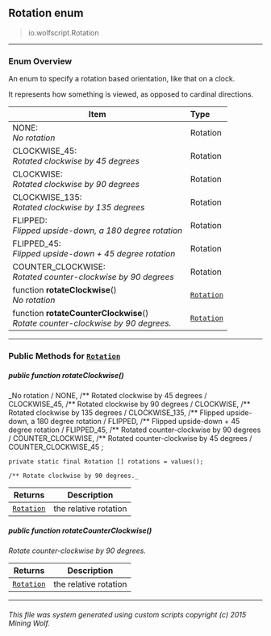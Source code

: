 ## Rotation __enum__

>io.wolfscript.Rotation

---

### Enum Overview

An enum to specify a rotation based orientation, like that on a clock. <p> It represents how something is viewed, as opposed to cardinal directions.

Item | Type   
--- | :--- 
NONE: <br> _No rotation_ | Rotation
CLOCKWISE_45: <br> _Rotated clockwise by 45 degrees_ | Rotation
CLOCKWISE: <br> _Rotated clockwise by 90 degrees_ | Rotation
CLOCKWISE_135: <br> _Rotated clockwise by 135 degrees_ | Rotation
FLIPPED: <br> _Flipped upside-down, a 180 degree rotation_ | Rotation
FLIPPED_45: <br> _Flipped upside-down + 45 degree rotation_ | Rotation
COUNTER_CLOCKWISE: <br> _Rotated counter-clockwise by 90 degrees_ | Rotation
 function __rotateClockwise__() <br> _No rotation_ | [`Rotation`](Rotation.md)
 function __rotateCounterClockwise__() <br> _Rotate counter-clockwise by 90 degrees._ | [`Rotation`](Rotation.md)



---


### Public Methods for [`Rotation`](Rotation.md)

##### <a id='rotateclockwise'></a>public  function __rotateClockwise__()

_No rotation /
    NONE,
    /** Rotated clockwise by 45 degrees /
    CLOCKWISE_45,
    /** Rotated clockwise by 90 degrees /
    CLOCKWISE,
    /** Rotated clockwise by 135 degrees /
    CLOCKWISE_135,
    /** Flipped upside-down, a 180 degree rotation /
    FLIPPED,
    /** Flipped upside-down + 45 degree rotation /
    FLIPPED_45,
    /** Rotated counter-clockwise by 90 degrees /
    COUNTER_CLOCKWISE,
    /** Rotated counter-clockwise by 45 degrees /
    COUNTER_CLOCKWISE_45
    ;

    private static final Rotation [] rotations = values();

    /** Rotate clockwise by 90 degrees._

Returns | Description
--- | --- 
[`Rotation`](Rotation.md) | the relative rotation


##### <a id='rotatecounterclockwise'></a>public  function __rotateCounterClockwise__()

_Rotate counter-clockwise by 90 degrees._

Returns | Description
--- | --- 
[`Rotation`](Rotation.md) | the relative rotation


---


###### This file was system generated using custom scripts copyright (c) 2015 Mining Wolf.
	

